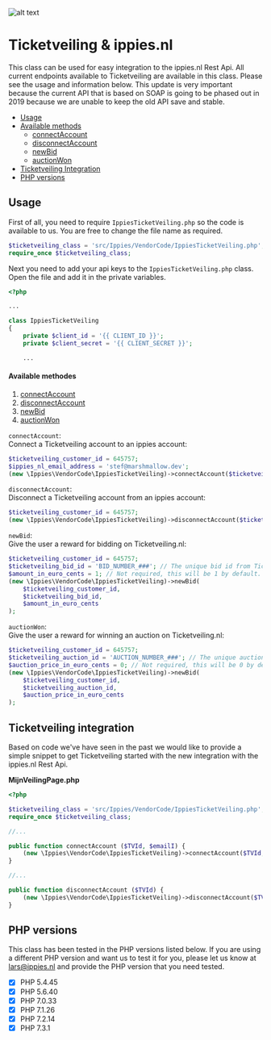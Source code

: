 ![alt text](https://www.ippies.nl/images/ippies-logo-header.png "ippies.nl")

# Ticketveiling & ippies.nl
This class can be used for easy integration to the ippies.nl Rest Api. All current endpoints available to Ticketveiling are available in this class. Please see the usage and information below. This update is very important because the current API that is based on SOAP is going to be phased out in 2019 because we are unable to keep the old API save and stable.

- [Usage](#usage) 
- [Available methods](#available_methodes) 
    - [connectAccount](#method_connectAccount) 
    - [disconnectAccount](#method_disconnectAccount)
    - [newBid](#method_newBid)
    - [auctionWon](#method_auctionWon)
- [Ticketveiling Integration](#ticketveiling_integration) 
- [PHP versions](#php_versions) 

<a id="usage"></a>
## Usage
First of all, you need to require `IppiesTicketVeiling.php` so the code is available to us. You are free to change the file name as required.
```php 
$ticketveiling_class = 'src/Ippies/VendorCode/IppiesTicketVeiling.php';
require_once $ticketveiling_class;
```

Next you need to add your api keys to the `IppiesTicketVeiling.php` class. Open the file and add it in the private variables.
```php
<?php

...

class IppiesTicketVeiling
{
    private $client_id = '{{ CLIENT_ID }}';
    private $client_secret = '{{ CLIENT_SECRET }}';

    ...

```

<a id="available_methodes"></a>
#### Available methodes
1. [connectAccount](#method_connectAccount)
2. [disconnectAccount](#method_disconnectAccount)
3. [newBid](#method_newBid)
4. [auctionWon](#method_auctionWon)

<a id="method_connectAccount"></a>
`connectAccount`:<br/> 
Connect a Ticketveiling account to an ippies account:
```php 
$ticketveiling_customer_id = 645757;
$ippies_nl_email_address = 'stef@marshmallow.dev';
(new \Ippies\VendorCode\IppiesTicketVeiling)->connectAccount($ticketveiling_customer_id, $ippies_nl_email_address);
```

<a id="method_disconnectAccount"></a>
`disconnectAccount`:<br/> 
Disconnect a Ticketveiling account from an ippies account:
```php 
$ticketveiling_customer_id = 645757;
(new \Ippies\VendorCode\IppiesTicketVeiling)->disconnectAccount($ticketveiling_customer_id);
```

<a id="method_newBid"></a>
`newBid`:<br/> 
Give the user a reward for bidding on Ticketveiling.nl:
```php 
$ticketveiling_customer_id = 645757;
$ticketveiling_bid_id = 'BID_NUMBER_###'; // The unique bid id from Ticketveiling.nl
$amount_in_euro_cents = 1; // Not required, this will be 1 by default.
(new \Ippies\VendorCode\IppiesTicketVeiling)->newBid(
    $ticketveiling_customer_id, 
    $ticketveiling_bid_id,
    $amount_in_euro_cents
);
```

<a id="method_auctionWon"></a>
`auctionWon`:<br/> 
Give the user a reward for winning an auction on Ticketveiling.nl:
```php 
$ticketveiling_customer_id = 645757;
$ticketveiling_auction_id = 'AUCTION_NUMBER_###'; // The unique auction id from Ticketveiling.nl
$auction_price_in_euro_cents = 0; // Not required, this will be 0 by default.
(new \Ippies\VendorCode\IppiesTicketVeiling)->newBid(
    $ticketveiling_customer_id, 
    $ticketveiling_auction_id,
    $auction_price_in_euro_cents
);
```

<a id="ticketveiling_integration"></a>
## Ticketveiling integration
Based on code we've have seen in the past we would like to provide a simple snippet to get Ticketveiling started with the new integration with the ippies.nl Rest Api.

<strong>MijnVeilingPage.php</strong>
```php
<?php

$ticketveiling_class = 'src/Ippies/VendorCode/IppiesTicketVeiling.php';
require_once $ticketveiling_class;

//...

public function connectAccount ($TVId, $emailI) {
    (new \Ippies\VendorCode\IppiesTicketVeiling)->connectAccount($TVId, $emailI);
}

//...

public function disconnectAccount ($TVId) {
    (new \Ippies\VendorCode\IppiesTicketVeiling)->disconnectAccount($TVId);
}

```

<a id="php_versions"></a>
## PHP versions
This class has been tested in the PHP versions listed below. If you are using a different PHP version and want us to test it for you, please let us know at lars@ippies.nl and provide the PHP version that you need tested.

- [x] PHP 5.4.45
- [x] PHP 5.6.40
- [x] PHP 7.0.33
- [x] PHP 7.1.26
- [x] PHP 7.2.14
- [x] PHP 7.3.1